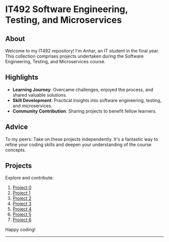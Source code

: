 # IT492 Software Engineering, Testing, and Microservices

## About
Welcome to my IT492 repository! I'm Anhar, an IT student in the final year. This collection comprises projects undertaken during the Software Engineering, Testing, and Microservices course.

## Highlights
- **Learning Journey**: Overcame challenges, enjoyed the process, and shared valuable solutions.
- **Skill Development**: Practical insights into software engineering, testing, and microservices.
- **Community Contribution**: Sharing projects to benefit fellow learners.

## Advice
To my peers: Take on these projects independently. It's a fantastic way to refine your coding skills and deepen your understanding of the course concepts.

## Projects
Explore and contribute:
1. [Project 0](https://github.com/EAnhar/IT492_SelectedTopics/blob/main/project-0-config-EAnhar)
1. [Project 1](https://github.com/EAnhar/IT492_SelectedTopics/blob/main/project-1-pageserver-EAnhar)
2. [Project 2](https://github.com/EAnhar/IT492_SelectedTopics/blob/main/project-2-flask-pageserver-EAnhar)
3. [Project 3](https://github.com/EAnhar/IT492_SelectedTopics/blob/main/project-3-vocab-EAnhar)
4. [Project 4](https://github.com/EAnhar/IT492_SelectedTopics/blob/main/project-4-brevets-EAnhar)
5. [Project 5](https://github.com/EAnhar/IT492_SelectedTopics/blob/main/project-5-brevets-db-EAnhar)
6. [Project 6](https://github.com/EAnhar/IT492_SelectedTopics/blob/main/project-6-brevets-rest-EAnhar)


Happy coding!

---
